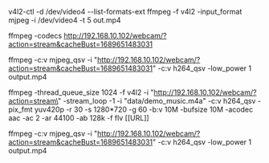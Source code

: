 v4l2-ctl -d /dev/video4 --list-formats-ext
ffmpeg -f v4l2 -input_format mjpeg -i /dev/video4 -t 5 out.mp4


ffmpeg -codecs
http://192.168.10.102/webcam/?action=stream&cacheBust=1689651483031


ffmpeg -c:v mjpeg_qsv  -i "http://192.168.10.102/webcam/?action=stream&cacheBust=1689651483031"  -c:v h264_qsv -low_power 1  output.mp4

ffmpeg -thread_queue_size 1024 -f v4l2 -i \"http://192.168.10.102/webcam/?action=stream\" -stream_loop -1 -i \"data/demo_music.m4a\"  -c:v h264_qsv -pix_fmt yuv420p -r 30 -s 1280*720 -g 60 -b:v 10M -bufsize 10M -acodec aac -ac 2 -ar 44100 -ab 128k -f flv [[URL]]


ffmpeg -c:v mjpeg_qsv  -i "http://192.168.10.102/webcam/?action=stream&cacheBust=1689651483031"  -c:v h264_qsv -low_power 1  output.mp4